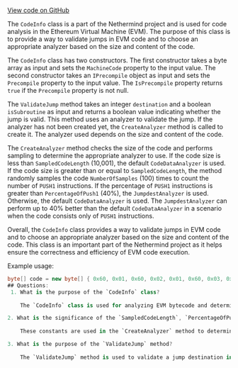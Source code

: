 [View code on GitHub](https://github.com/NethermindEth/nethermind/src/Nethermind/Nethermind.Evm/CodeAnalysis/CodeInfo.cs)

The `CodeInfo` class is a part of the Nethermind project and is used for code analysis in the Ethereum Virtual Machine (EVM). The purpose of this class is to provide a way to validate jumps in EVM code and to choose an appropriate analyzer based on the size and content of the code.

The `CodeInfo` class has two constructors. The first constructor takes a byte array as input and sets the `MachineCode` property to the input value. The second constructor takes an `IPrecompile` object as input and sets the `Precompile` property to the input value. The `IsPrecompile` property returns `true` if the `Precompile` property is not null.

The `ValidateJump` method takes an integer `destination` and a boolean `isSubroutine` as input and returns a boolean value indicating whether the jump is valid. This method uses an analyzer to validate the jump. If the analyzer has not been created yet, the `CreateAnalyzer` method is called to create it. The analyzer used depends on the size and content of the code.

The `CreateAnalyzer` method checks the size of the code and performs sampling to determine the appropriate analyzer to use. If the code size is less than `SampledCodeLength` (10,001), the default `CodeDataAnalyzer` is used. If the code size is greater than or equal to `SampledCodeLength`, the method randomly samples the code `NumberOfSamples` (100) times to count the number of `PUSH1` instructions. If the percentage of `PUSH1` instructions is greater than `PercentageOfPush1` (40%), the `JumpdestAnalyzer` is used. Otherwise, the default `CodeDataAnalyzer` is used. The `JumpdestAnalyzer` can perform up to 40% better than the default `CodeDataAnalyzer` in a scenario when the code consists only of `PUSH1` instructions.

Overall, the `CodeInfo` class provides a way to validate jumps in EVM code and to choose an appropriate analyzer based on the size and content of the code. This class is an important part of the Nethermind project as it helps ensure the correctness and efficiency of EVM code execution. 

Example usage:

```csharp
byte[] code = new byte[] { 0x60, 0x01, 0x60, 0x02, 0x01, 0x60, 0x03, 0x01, 0x60, 0x04, 0x01, 0x60, 0x05, 0x01, 0x60, 0x06, 0x01, 0x60, 0x07, 0x01, 0x60, 0x08, 0x01, 0x60, 0x09, 0x01, 0x60, 0x0a, 0x01, 0x60, 0x0b, 0x01, 0x60, 0x0c, 0x01, 0x60, 0x0d, 0x01, 0x60, 0x0e, 0x01, 0x60, 0x0f, 0x01, 0x60, 0x10, 0x01, 0x60, 0x11, 0x01, 0x60, 0x12, 0x01, 0x60, 0x13, 0x01, 0x60, 0x14, 0x01, 0x60, 0x15, 0x01, 0x60, 0x16, 0x01, 0x60, 0x17, 0x01, 0x60, 0x18, 0x01, 0x60, 0x19, 0x01, 0x60, 0x1a, 0x01, 0x60, 0x1b, 0x01, 0x60, 0x1c, 0x01, 0x60, 0x1d, 0x01, 0x60, 0x1e, 0x01, 0x60, 0x1f, 0x01, 0x60, 0x20, 0x01, 0x60, 0x21, 0x01, 0x60, 0x22, 0x01, 0x60, 0x23, 0x01, 0x60, 0x24, 0x01, 0x60, 0x25, 0x01, 0x60, 0x26, 0x01, 0x60, 0x27, 0x01, 0x60, 0x28, 0x01, 0x60, 0x29, 0x01, 0x60, 0x2a, 0x01, 0x60, 0x2b, 0x01, 0x60, 0x2c, 0x01, 0x60, 0x2d, 0x01, 0x60, 0x2e, 0x01, 0x60, 0x2f, 0x01, 0x60, 0x30, 0x01, 0x60, 0x31, 0x01, 0x60, 0x32, 0x01, 0x60, 0x33, 0x01, 0x60, 0x34, 0x01, 0x60, 0x35, 0x01, 0x60, 0x36, 0x01, 0x60, 0x37, 0x01, 0x60, 0x38, 0x01, 0x60, 0x39, 0x01, 0x60, 0x3a, 0x01, 0x60, 0x3b, 0x01, 0x60, 0x3c, 0x01, 0x60, 0x3d, 0x01, 0x60, 0x3e, 0x01, 0x60, 0x3f, 0x01, 0x60, 0x40, 0x01, 0x60, 0x41, 0x01, 0x60, 0x42, 0x01, 0x60, 0x43, 0x01, 0x60, 0x44, 0x01, 0x60, 0x45, 0x01, 0x60, 0x46, 0x01, 0x60, 0x47, 0x01, 0x60, 0x48, 0x01, 0x60, 0x49, 0x01, 0x60, 0x4a, 0x01, 0x60, 0x4b, 0x01, 0x60, 0x4c, 0x01, 0x60, 0x4d, 0x01, 0x60, 0x4e, 0x01, 0x60, 0x4f, 0x01, 0x60, 0x50, 0x01, 0x60, 0x51, 0x01, 0x60, 0x52, 0x01, 0x60, 0x53, 0x01, 0x60, 0x54, 0x01, 0x60, 0x55, 0x01, 0x60, 0x56, 0x01, 0x60, 0x57, 0x01, 0x60, 0x58, 0x01, 0x60, 0x59, 0x01, 0x60, 0x5a, 0x01, 0x60, 0x5b, 0x01, 0x60, 0x5c, 0x01, 0x60, 0x5d, 0x01, 0x60, 0x5e, 0x01, 0x60, 0x5f, 0x01, 0x60, 0x60, 0x01, 0x60, 0x61, 0x01, 0x60, 0x62, 0x01, 0x60, 0x63, 0x01, 0x60, 0x64, 0x01, 0x60, 0x65, 0x01, 0x60, 0x66, 0x01, 0x60, 0x67, 0x01, 0x60, 0x68, 0x01, 0x60, 0x69, 0x01, 0x60, 0x6a, 0x01, 0x60, 0x6b, 0x01, 0x60, 0x6c, 0x01, 0x60, 0x6d, 0x01, 0x60, 0x6e, 0x01, 0x60, 0x6f, 0x01, 0x60, 0x70, 0x01, 0x60, 0x71, 0x01, 0x60, 0x72, 0x01, 0x60, 0x73, 0x01, 0x60, 0x74, 0x01, 0x60, 0x75, 0x01, 0x60, 0x76, 0x01, 0x60, 0x77, 0x01, 0x60, 0x78, 0x01, 0x60, 0x79, 0x01, 0x60, 0x7a, 0x01, 0x60, 0x7b, 0x01, 0x60, 0x7c, 0x01, 0x60, 0x7d, 0x01, 0x60, 0x7e, 0x01, 0x60, 0x7f, 0x01, 0x60, 0x80, 0x01, 0x60, 0x81, 0x01, 0x60, 0x82, 0x01, 0x60, 0x83, 0x01, 0x60, 0x84, 0x01, 0x60, 0x85, 0x01, 0x60, 0x86, 0x01, 0x60, 0x87, 0x01, 0x60, 0x88, 0x01, 0x60, 0x89, 0x01, 0x60, 0x8a, 0x01, 0x60, 0x8b, 0x01, 0x60, 0x8c, 0x01, 0x60, 0x8d, 0x01, 0x60, 0x8e, 0x01, 0x60, 0x8f, 0x01, 0x60, 0x90, 0x01, 0x60, 0x91, 0x01, 0x60, 0x92, 0x01, 0x60, 0x93, 0x01, 0x60, 0x94, 0x01, 0x60, 0x95, 0x01, 0x60, 0x96, 0x01, 0x60, 0x97, 0x01, 0x60, 0x98, 0x01, 0x60, 0x99, 0x01, 0x60, 0x9a, 0x01, 0x60, 0x9b, 0x01, 0x60, 0x9c, 0x01, 0x60, 0x9d, 0x01, 0x60, 0x9e, 0x01, 0x60, 0x9f, 0x01, 0x60, 0xa0, 0x01, 0x60, 0xa1, 0x01, 0x60, 0xa2, 0x01, 0x60, 0xa3, 0x01, 0x60, 0xa4, 0x01, 0x60, 0xa5, 0x01, 0x60, 0xa6, 0x01, 0x60, 0xa7, 0x01, 0x60, 0xa8, 0x01, 0x60, 0xa9, 0x01, 0x60, 0xaa, 0x01, 0x60, 0xab, 0x01, 0x60, 0xac, 0x01, 0x60, 0xad, 0x01, 0x60, 0xae, 0x01, 0x60, 0xaf, 0x01, 0x60, 0xb0, 0x01, 0x60, 0xb1, 0x01, 0x60, 0xb2, 0x01, 0x60, 0xb3, 0x01, 0x60, 0xb4, 0x01, 0x60, 0xb5, 0x01, 0x60, 0xb6, 0x01, 0x60, 0xb7, 0x01, 0x60, 0xb8, 0x01, 0x60, 0xb9, 0x01, 0x60, 0xba, 0x01, 0x60, 0xbb, 0x01, 0x60, 0xbc, 0x01, 0x60, 0xbd, 0x01, 0x60, 0xbe, 0x01, 0x60, 0xbf, 0x01, 0x60, 0xc0, 0x01, 0x60, 0xc1, 0x01, 0x60, 0xc2, 0x01
## Questions: 
 1. What is the purpose of the `CodeInfo` class?
    
    The `CodeInfo` class is used for analyzing EVM bytecode and determining whether it is a precompile or not.

2. What is the significance of the `SampledCodeLength`, `PercentageOfPush1`, and `NumberOfSamples` constants?
    
    These constants are used in the `CreateAnalyzer` method to determine whether to use the default `CodeDataAnalyzer` or the `JumpdestAnalyzer` for analyzing the bytecode. `SampledCodeLength` determines the minimum length of bytecode required for sampling, `PercentageOfPush1` determines the percentage of `PUSH1` instructions required to use the `JumpdestAnalyzer`, and `NumberOfSamples` determines the number of random samples taken from the bytecode.

3. What is the purpose of the `ValidateJump` method?
    
    The `ValidateJump` method is used to validate a jump destination in the bytecode. It takes in a destination and a boolean indicating whether the jump is a subroutine or not, and returns a boolean indicating whether the jump is valid or not.